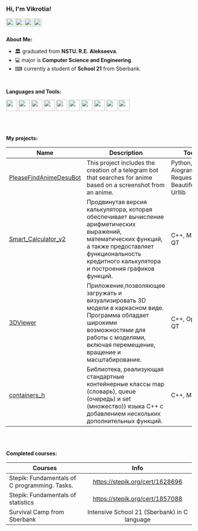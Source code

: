 ### Hi, I'm Vikrotia!

<a href="https://t.me/utheryde">
  <img align="left" alt="Telegram" width="22px" src="https://cdn-icons-png.flaticon.com/512/5968/5968940.png" />
</a>
<a href="https://instagram.com/vvikiaki">
  <img align="left" alt="Instagram" width="22px" src="https://cdn-icons-png.flaticon.com/512/5968/5968915.png" />
</a>
<a href="https://stepik.org/users/513130502">
  <img align="left" alt="Stepik" width="22px" src="https://freepngimg.com/download/letter/130174-s-letter-png-download-free.png" />
</a>
<a href="https://edu.21-school.ru/profile/utheryde@student.21-school.ru">
  <img align="left" alt="School21" width="22px" src="https://applicant.21-school.ru/7ef355add9eab8468c0818d6306cbbb8.webp" />
</a>

<br />
<br />

**About Me:**


- 🏛 graduated from **NSTU. R.E. Alekseeva**.
- 💻 major is **Computer Science and Engineering**.
- ⌨ currently a student of **School 21** from Sberbank.

<br />

**Languages and Tools:**  


<code><img height="30" src="https://cdn-icons-png.flaticon.com/512/5968/5968286.png"></code>
<code><img height="30" src="https://cdn-icons-png.flaticon.com/512/5968/5968187.png"></code>
<code><img height="30" src="https://cdn-icons-png.flaticon.com/512/5969/5969124.png"></code>
<code><img height="30" src="https://cdn-icons-png.flaticon.com/512/5968/5968336.png"></code>
<code><img height="30" src="https://cdn-icons-png.flaticon.com/512/5969/5969370.png"></code>
<code><img height="30" src="https://cdn-icons-png.flaticon.com/512/5969/5969047.png"></code>
<code><img height="30" src="https://cdn-icons-png.flaticon.com/512/5969/5969335.png"></code>
<code><img height="30" src="https://cdn-icons-png.flaticon.com/512/9811/9811407.png"></code>
<code><img height="30" src="https://cdn-icons-png.flaticon.com/512/5968/5968277.png"></code>
<code><img height="30" src="https://cdn-icons-png.flaticon.com/512/5968/5968896.png"></code>



<br />
<br />

**My projects:**


| Name | Description | Tools |
| --- | --- | --- |
| [PleaseFindAnimeDesuBot](https://github.com/Vikrotia/PleaseFindAnimeDesuBot) | This project includes the creation of a telegram bot that searches for anime based on a screenshot from an anime. | Python, Aiogram, Requests, BeautifulSoup, Urllib|
| [Smart_Calculator_v2](https://github.com/Vikrotia/Smart_Calculator_v2) | Продвинутая версия калькулятора, которая обеспечивает вычисление арифметических выражений, математических функций, а также предоставляет функциональность кредитного калькулятора и построения графиков функций.| C++, Makefile, QT |
| [3DViewer](https://github.com/Vikrotia/3DViewer) |Приложение,позволяющее загружать и визуализировать 3D модели в каркасном виде. Программа обладает широкими возможностями для работы с моделями, включая перемещение, вращение и масштабирование.| С++, OpenGL, QT |
| [containers_h](https://github.com/Vikrotia/containers_h) |Библиотека, реализующая стандартные контейнерные классы map (словарь), queue (очередь) и set (множество)) языка C++ с добавлением нескольких дополнительных функций.| С++, Makefile |


<br />
<br />

**Completed courses:**

| Courses                                                                     | Info              |
| --------------------------------------------------------------------------| :---------------: |
| Stepik: Fundamentals of C programming. Tasks.                      | https://stepik.org/cert/1628696 |
| Stepik: Fundamentals of statistics                                             | https://stepik.org/cert/1857088 |
| Survival Camp from Sberbank                                     | Intensive School 21 (Sberbank) in C language |

